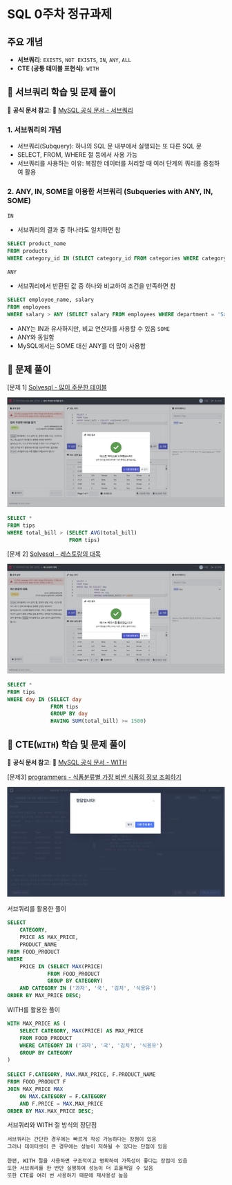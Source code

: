 # SQL 0주차 정규과제

## 주요 개념

- **서브쿼리**: `EXISTS`, `NOT EXISTS`, `IN`, `ANY`, `ALL`
- **CTE (공통 테이블 표현식)**: `WITH`

## 📖 서브쿼리 학습 및 문제 풀이

📖 **공식 문서 참고**: 🔗 [MySQL 공식 문서 - 서브쿼리](https://dev.mysql.com/doc/refman/8.0/en/subqueries.html)

### 1. 서브쿼리의 개념
- 서브쿼리(Subquery): 하나의 SQL 문 내부에서 실행되는 또 다른 SQL 문
- SELECT, FROM, WHERE 절 등에서 사용 가능
- 서브쿼리를 사용하는 이유: 복잡한 데이터를 처리할 때 여러 단계의 쿼리를 중첩하여 활용

### 2. ANY, IN, SOME을 이용한 서브쿼리 (Subqueries with ANY, IN, SOME)

`IN`
- 서브쿼리의 결과 중 하나라도 일치하면 참
```SQL
SELECT product_name
FROM products
WHERE category_id IN (SELECT category_id FROM categories WHERE category_name = 'Electronics');
```

`ANY`
- 서브쿼리에서 반환된 값 중 하나와 비교하여 조건을 만족하면 참
```SQL
SELECT employee_name, salary
FROM employees
WHERE salary > ANY (SELECT salary FROM employees WHERE department = 'Sales');
```
- ANY는 IN과 유사하지만, 비교 연산자를 사용할 수 있음
`SOME`
- ANY와 동일함
- MySQL에서는 SOME 대신 ANY를 더 많이 사용함


## 📝 문제 풀이

[문제 1]
[Solvesql - 많이 주문한 테이블](https://solvesql.com/problems/find-tables-with-high-bill/)

![](https://github.com/bird-one-00/25-1_SQL_Assignment/blob/main/img/%EC%8A%A4%ED%81%AC%EB%A6%B0%EC%83%B7%202025-03-14%20163153.png)
```SQL
SELECT *
FROM tips
WHERE total_bill > (SELECT AVG(total_bill)
                    FROM tips)
```

[문제 2]
[Solvesql - 레스토랑의 대목](https://solvesql.com/problems/high-season-of-restaurant/)

![](https://github.com/bird-one-00/25-1_SQL_Assignment/blob/main/img/%EC%8A%A4%ED%81%AC%EB%A6%B0%EC%83%B7%202025-03-14%20164435.png)
```SQL
SELECT *
FROM tips
WHERE day IN (SELECT day
              FROM tips
              GROUP BY day
              HAVING SUM(total_bill) >= 1500)
```

## 📖 CTE(`WITH`) 학습 및 문제 풀이

📖 **공식 문서 참고**: 🔗 [MySQL 공식 문서 - WITH](https://dev.mysql.com/doc/refman/8.0/en/with.html) 

[문제3]
[programmers - 식품분류별 가장 비싼 식품의 정보 조회하기](https://school.programmers.co.kr/learn/courses/30/lessons/131116) 

![](https://github.com/bird-one-00/25-1_SQL_Assignment/blob/main/img/%EC%8A%A4%ED%81%AC%EB%A6%B0%EC%83%B7%202025-03-14%20165834.png)

서브쿼리를 활용한 풀이
```SQL
SELECT
    CATEGORY,
    PRICE AS MAX_PRICE,
    PRODUCT_NAME
FROM FOOD_PRODUCT
WHERE
    PRICE IN (SELECT MAX(PRICE)
             FROM FOOD_PRODUCT
             GROUP BY CATEGORY)
    AND CATEGORY IN ('과자', '국', '김치', '식용유')
ORDER BY MAX_PRICE DESC;
```
WITH를 활용한 풀이
```SQL
WITH MAX_PRICE AS (
    SELECT CATEGORY, MAX(PRICE) AS MAX_PRICE
    FROM FOOD_PRODUCT
    WHERE CATEGORY IN ('과자', '국', '김치', '식용유')
    GROUP BY CATEGORY
)

SELECT F.CATEGORY, MAX.MAX_PRICE, F.PRODUCT_NAME
FROM FOOD_PRODUCT F
JOIN MAX_PRICE MAX
    ON MAX.CATEGORY = F.CATEGORY
    AND F.PRICE = MAX.MAX_PRICE
ORDER BY MAX.MAX_PRICE DESC;
```
서브쿼리와 WITH 절 방식의 장단점
```
서브쿼리는 간단한 경우에는 빠르게 작성 가능하다는 장점이 있음
그러나 데이터셋이 큰 경우에는 성능이 저하될 수 있다는 단점이 있음

한편, WITH 절을 사용하면 구조적이고 명확하여 가독성이 좋다는 장점이 있음
또한 서브쿼리를 한 번만 실행하여 성능이 더 효율적일 수 있음
또한 CTE를 여러 번 사용하기 때문에 재사용성 높음
```